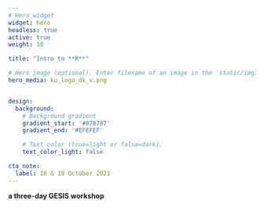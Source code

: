 ```yaml
---
# Hero widget
widget: hero
headless: true
active: true
weight: 10

title: "Intro to **R**"

# Hero image (optional). Enter filename of an image in the `static/img/` folder.
hero_media: ku_logo_dk_v.png


design:
  background:
    # Background gradient
    gradient_start: '#878787'
    gradient_end: '#EFEFEF'

    # Text color (true=light or false=dark).
    text_color_light: false

cta_note:
  label: 18 & 19 October 2021
---
```


**a three-day GESIS workshop**